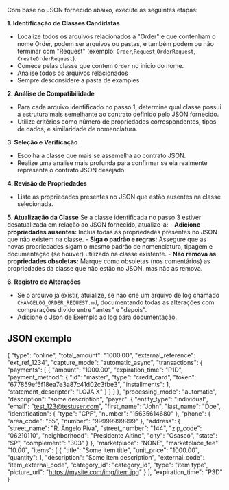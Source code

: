 Com base no JSON fornecido abaixo, execute as seguintes etapas:

**1. Identificação de Classes Candidatas**
- Localize todos os arquivos relacionados a "Order" e que contenham o nome Order, podem ser arquivos ou pastas, e também podem ou não terminar com "Request" (exemplo: `Order`,`Request`,`OrderRequest`, `CreateOrderRequest`).
- Comece pelas classe que contem `Order` no inicio do nome.
- Analise todos os arquivos relacionados
- Sempre desconsidere a pasta de examples

**2. Análise de Compatibilidade**
- Para cada arquivo identificado no passo 1, determine qual classe possui a estrutura mais semelhante ao contrato definido pelo JSON fornecido.
- Utilize critérios como número de propriedades correspondentes, tipos de dados, e similaridade de nomenclatura.

**3. Seleção e Verificação**
- Escolha a classe que mais se assemelha ao contrato JSON.
- Realize uma análise mais profunda para confirmar se ela realmente representa o contrato JSON desejado.

**4. Revisão de Propriedades**
- Liste as propriedades presentes no JSON que estão ausentes na classe selecionada.

**5. Atualização da Classe** Se a classe identificada no passo 3 estiver desatualizada em relação ao JSON fornecido, atualize-a:
    - **Adicione propriedades ausentes:**  Inclua todas as propriedades presentes no JSON que não existem na classe.
    - **Siga o padrão e regras:** Assegure que as novas propriedades sigam o mesmo padrão de nomenclatura, tipagem e documentação (se houver) utilizado na classe existente.
    - **Não remova as propriedades obsoletas:** Marque como obsoletas (nos comentários) as propriedades da classe que não estão no JSON, mas não as remova.

**6. Registro de Alterações**
- Se o arquivo já existir, atuialize, se não crie um arquivo de log chamado `CHANGELOG_ORDER_REQUEST.md`, documentando todas as alterações com comparações divido entre "antes" e "depois". 
- Adicione o Json de Exemplo ao log para documentação.

## JSON exemplo
{
  "type": "online",
  "total_amount": "1000.00",
  "external_reference": "ext_ref_1234",
  "capture_mode": "automatic_async",
  "transactions": {
    "payments": [
      {
        "amount": "1000.00",
        "expiration_time": "P1D",
        "payment_method": {
          "id": "master",
          "type": "credit_card",
          "token": "677859ef5f18ea7e3a87c41d02c3fbe3",
          "installments": 1,
          "statement_descriptor": "LOJA X"
        }
      }
    ]
  },
  "processing_mode": "automatic",
  "description": "some description",
  "payer": {
    "entity_type": "individual",
    "email": "test_123@testuser.com",
    "first_name": "John",
    "last_name": "Doe",
    "identification": {
      "type": "CPF",
      "number": "15635614680"
    },
    "phone": {
      "area_code": "55",
      "number": "99999999999"
    },
    "address": {
      "street_name": "R. Ângelo Piva",
      "street_number": "144",
      "zip_code": "06210110",
      "neighborhood": "Presidente Altino",
      "city": "Osasco",
      "state": "SP",
      "complement": "303"
    }
  },
  "marketplace": "NONE",
  "marketplace_fee": "10.00",
  "items": [
    {
      "title": "Some item title",
      "unit_price": "1000.00",
      "quantity": 1,
      "description": "Some item description",
      "external_code": "item_external_code",
      "category_id": "category_id",
      "type": "item type",
      "picture_url": "https://mysite.com/img/item.jpg"
    }
  ],
  "expiration_time": "P3D"
}